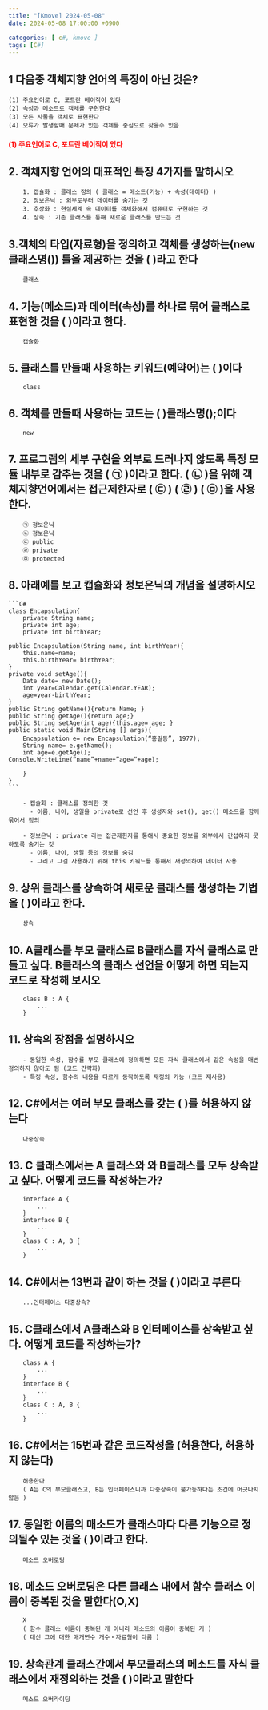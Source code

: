 ```yaml
---
title: "[Kmove] 2024-05-08"
date: 2024-05-08 17:00:00 +0900

categories: [ c#, kmove ]
tags: [C#]
---
```




## 1 다음중 객체지향 언어의 특징이 아닌 것은?
```text
(1) 주요언어로 C, 포트란 베이직이 있다
(2) 속성과 메소드로 객체를 구현한다
(3) 모든 사물을 객체로 표현한다
(4) 오류가 발생할때 문제가 있는 객체를 중심으로 찾을수 있음
```

<h4><sapn style="color:red"> (1) 주요언어로 C, 포트란 베이직이 있다 </span></h4>


## 2. 객체지향 언어의 대표적인 특징 4가지를 말하시오
        1. 캡슐화 : 클래스 정의 ( 클래스 = 메소드(기능) + 속성(데이터) )
        2. 정보은닉 : 외부로부터 데이터를 숨기는 것
        3. 추상화 : 현실세계 속 데이터를 객체화해서 컴퓨터로 구현하는 것
        4. 상속 : 기존 클래스를 통해 새로운 클래스를 만드는 것

## 3.객체의 타입(자료형)을 정의하고 객체를 생성하는(new 클래스명()) 틀을 제공하는 것을 (    )라고 한다
        클래스


## 4.  기능(메소드)과 데이터(속성)를 하나로 묶어 클래스로 표현한 것을 (    )이라고 한다.
        캡슐화


## 5. 클래스를 만들때 사용하는 키워드(예약어)는 (    )이다
        class


## 6. 객체를 만들때 사용하는 코드는 (    )클래스명();이다
        new


## 7. 프로그램의 세부 구현을 외부로 드러나지 않도록 특정 모듈 내부로 감추는 것을 (  ㉠  )이라고 한다. (  ㉡  )을 위해 객체지향언어에서는 접근제한자로 (  ㉢  ) (  ㉣  )  (  ㉤  )을 사용한다.
        ㉠ 정보은닉
        ㉡ 정보은닉
        ㉢ public
        ㉣ private
        ㉤ protected


## 8. 아래예를 보고 캡슐화와 정보은닉의 개념을 설명하시오

    ```C#
    class Encapsulation{
        private String name;
        private int age;
        private int birthYear;

    public Encapsulation(String name, int birthYear){
        this.name=name;
        this.birthYear= birthYear;
    }
    private void setAge(){
        Date date= new Date();
        int year=Calendar.get(Calendar.YEAR);
        age=year-birthYear;
    }
    public String getName(){return Name; }
    public String getAge(){return age;}
    public String setAge(int age){this.age= age; }
    public static void Main(String [] args){
        Encapsulation e= new Encapsulation(“홍길동”, 1977);
        String name= e.getName();
        int age=e.getAge();
    Console.WriteLine(“name”+name+”age=“+age);

        }
    }
    ```

        - 캡슐화 : 클래스를 정의한 것
          - 이름, 나이, 생일을 private로 선언 후 생성자와 set(), get() 메소드를 함께 묶어서 정의 

        - 정보은닉 : private 라는 접근제한자를 통해서 중요한 정보를 외부에서 간섭하지 못하도록 숨기는 것
          - 이름, 나이, 생일 등의 정보를 숨김
          - 그리고 그걸 사용하기 위해 this 키워드를 통해서 재정의하여 데이터 사용


## 9. 상위 클래스를 상속하여 새로운 클래스를 생성하는 기법을 (   )이라고 한다.
        상속


## 10. A클래스를 부모 클래스로 B클래스를 자식 클래스로 만들고 싶다. B클래스의 클래스 선언을 어떻게 하면 되는지 코드로 작성해 보시오
        class B : A {
            ...
        }


## 11. 상속의 장점을 설명하시오
        - 동일한 속성, 함수를 부모 클래스에 정의하면 모든 자식 클래스에서 같은 속성을 매번 정의하지 않아도 됨 (코드 간략화)
        - 특정 속성, 함수의 내용을 다르게 동작하도록 재정의 가능 (코드 재사용)


## 12. C#에서는 여러 부모 클래스를 갖는 (   )를 허용하지 않는다
        다중상속


## 13. C 클래스에서는 A 클래스와 와 B클래스를 모두 상속받고 싶다. 어떻게 코드를 작성하는가?
        
        interface A {
            ...
        }
        interface B {
            ...
        }
        class C : A, B {
            ...
        }


## 14. C#에서는 13번과 같이 하는 것을 (    )이라고 부른다
        ...인터페이스 다중상속?


## 15. C클래스에서 A클래스와 B 인터페이스를 상속받고 싶다. 어떻게 코드를 작성하는가?

        class A {
            ...
        }
        interface B {
            ...
        }
        class C : A, B {
            ...
        }


## 16. C#에서는 15번과 같은 코드작성을 (허용한다, 허용하지 않는다)
        허용한다
        ( A는 C의 부모클래스고, B는 인터페이스니까 다중상속이 불가능하다는 조건에 어긋나지 않음 )


## 17. 동일한 이름의 매소드가 클래스마다 다른 기능으로 정의될수 있는 것을 (    )이라고 한다.
        메소드 오버로딩


## 18. 메소드 오버로딩은 다른 클래스 내에서 함수 클래스 이름이 중복된 것을 말한다(O,X)
        X
        ( 함수 클래스 이름이 중복된 게 아니라 메소드의 이름이 중복된 거 )
        ( 대신 그에 대한 매개변수 개수・자료형이 다름 )

## 19. 상속관계 클래스간에서 부모클래스의 메소드를 자식 클래스에서 재정의하는 것을 (    )이라고 말한다
        메소드 오버라이딩